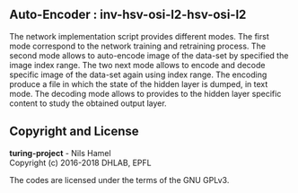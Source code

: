 ## Auto-Encoder : inv-hsv-osi-l2-hsv-osi-l2

The network implementation script provides different modes. The first mode
correspond to the network training and retraining process. The second mode
allows to auto-encode image of the data-set by specified the image index range.
The two next mode allows to encode and decode specific image of the data-set again
using index range. The encoding produce a file in which the state of the hidden
layer is dumped, in text mode. The decoding mode allows to provides to the hidden
layer specific content to study the obtained output layer.

## Copyright and License

**turing-project** - Nils Hamel <br >
Copyright (c) 2016-2018 DHLAB, EPFL

The codes are licensed under the terms of the GNU GPLv3.
